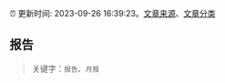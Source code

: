 :alarm_clock: 更新时间: 2023-09-26 16:39:23。[文章来源](/README.md)、[文章分类](/TAGS.md)

## 报告


> 关键字：`报告`、`月报`



